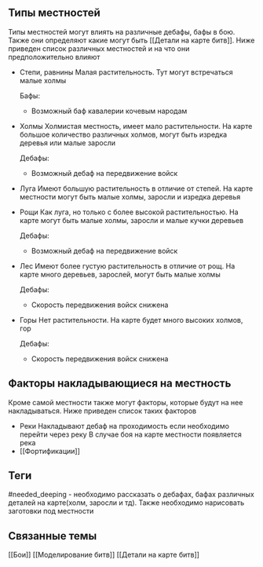 ## Типы местностей
Типы местностей могут влиять на различные дебафы, бафы в бою. Также они определяют какие могут быть [[Детали на карте битв]].
Ниже приведен список различных местностей и на что они предположительно влияют

- Степи, равнины
Малая растительность.
Тут могут встречаться малые холмы

  Бафы:
  - Возможный баф кавалерии кочевым народам

- Холмы
Холмистая местность, имеет мало растительности.
На карте большое количество различных холмов, могут быть изредка деревья или малые заросли

  Дебафы:
  - Возможный дебаф на передвижение войск

- Луга
Имеют большую растительность в отличие от степей.
На карте местности могут быть малые холмы, заросли и изредка деревья 

- Рощи
Как луга, но только с более высокой растительностью.
На карте могут быть малые холмы, заросли и малые кучки деревьев

  Дебафы:
  - Возможный дебаф на передвижение войск

- Лес
Имеют более густую растительность в отличие от рощ.
На карте много деревьев, зарослей, могут быть малые холмы

  Дебафы:
  - Скорость передвижения войск снижена

- Горы
Нет растительности. 
На карте будет много высоких холмов, гор

  Дебафы:
  - Скорость передвижения войск снижена

## Факторы накладывающиеся на местность
Кроме самой местности также могут факторы, которые будут на нее накладываться.
Ниже приведен список таких факторов
- Реки
Накладывают дебаф на проходимость если необходимо перейти через реку
В случае боя на карте местности появляется река
- [[Фортификации]]


## Теги
#needed_deeping - необходимо рассказать о дебафах, бафах различных деталей на карте(холм, заросли и тд). Также необходимо нарисовать заготовки под местности

## Связанные темы
[[Бои]]
[[Моделирование битв]]
[[Детали на карте битв]]
